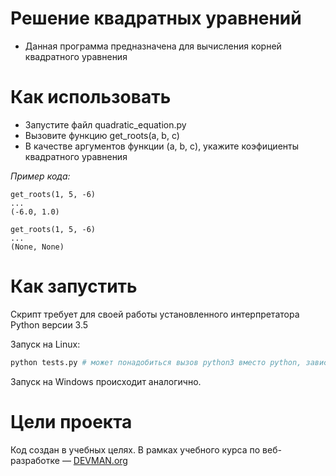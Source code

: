 # Решение квадратных уравнений

* Данная программа предназначена для вычисления корней квадратного уравнения

# Как использовать

* Запустите файл quadratic_equation.py
* Вызовите функцию get_roots(a, b, c)
* В качестве аргументов функции (a, b, c), укажите коэфициенты квадратного уравнения

*Пример кода:*

```
get_roots(1, 5, -6)
...
(-6.0, 1.0)

get_roots(1, 5, -6)
...
(None, None)
```

# Как запустить

Скрипт требует для своей работы установленного интерпретатора Python версии 3.5

Запуск на Linux:

```bash
python tests.py # может понадобиться вызов python3 вместо python, зависит от настроек операционной системы
```

Запуск на Windows происходит аналогично.

# Цели проекта

Код создан в учебных целях. В рамках учебного курса по веб-разработке ― [DEVMAN.org](https://devman.org)
